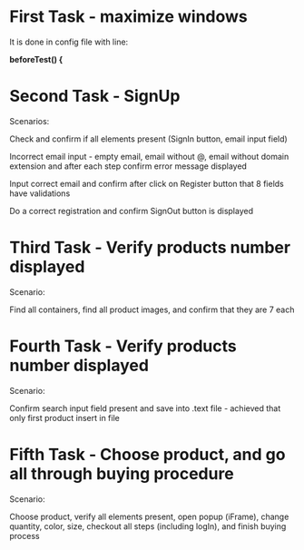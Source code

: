 # First Task - maximize windows

It is done in config file with line:

**beforeTest() {**

# Second Task - SignUp

Scenarios:

Check and confirm if all elements present (SignIn button, email input field)

Incorrect email input - empty email, email without @, email without domain extension and after each step confirm error message displayed

Input correct email and confirm after click on Register button that 8 fields have validations

Do a correct registration and confirm SignOut button is displayed

# Third Task - Verify products number displayed

Scenario:

Find all containers, find all product images, and confirm that they are 7 each

# Fourth Task - Verify products number displayed

Scenario:

Confirm search input field present and save into .text file - achieved that only first product insert in file


# Fifth Task - Choose product, and go all through buying procedure

Scenario:

Choose product, verify all elements present, open popup (iFrame), change quantity, color, size, checkout all steps (including logIn), and finish buying process


